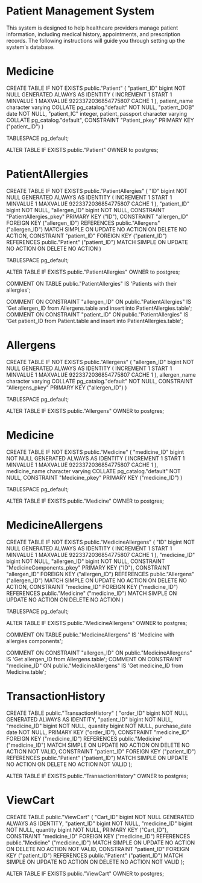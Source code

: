 <h1> Patient Management System </h1>
This system is designed to help healthcare providers manage patient information, including medical history, appointments, and prescription records. The following instructions will guide you through setting up the system's database.

# Medicine
CREATE TABLE IF NOT EXISTS public."Patient"
(
    "patient_ID" bigint NOT NULL GENERATED ALWAYS AS IDENTITY ( INCREMENT 1 START 1 MINVALUE 1 MAXVALUE 9223372036854775807 CACHE 1 ),
    patient_name character varying COLLATE pg_catalog."default" NOT NULL,
    "patient_DOB" date NOT NULL,
    "patient_IC" integer,
    patient_passport character varying COLLATE pg_catalog."default",
    CONSTRAINT "Patient_pkey" PRIMARY KEY ("patient_ID")
)

TABLESPACE pg_default;

ALTER TABLE IF EXISTS public."Patient"
    OWNER to postgres;

# PatientAllergies
CREATE TABLE IF NOT EXISTS public."PatientAllergies"
(
    "ID" bigint NOT NULL GENERATED ALWAYS AS IDENTITY ( INCREMENT 1 START 1 MINVALUE 1 MAXVALUE 9223372036854775807 CACHE 1 ),
    "patient_ID" bigint NOT NULL,
    "allergen_ID" bigint NOT NULL,
    CONSTRAINT "PatientAllergies_pkey" PRIMARY KEY ("ID"),
    CONSTRAINT "allergen_ID" FOREIGN KEY ("allergen_ID")
        REFERENCES public."Allergens" ("allergen_ID") MATCH SIMPLE
        ON UPDATE NO ACTION
        ON DELETE NO ACTION,
    CONSTRAINT "patient_ID" FOREIGN KEY ("patient_ID")
        REFERENCES public."Patient" ("patient_ID") MATCH SIMPLE
        ON UPDATE NO ACTION
        ON DELETE NO ACTION
)

TABLESPACE pg_default;

ALTER TABLE IF EXISTS public."PatientAllergies"
    OWNER to postgres;

COMMENT ON TABLE public."PatientAllergies"
    IS 'Patients with their allergies';

COMMENT ON CONSTRAINT "allergen_ID" ON public."PatientAllergies"
    IS 'Get allergen_ID from Allergens.table and insert into PatientAllergies.table';
COMMENT ON CONSTRAINT "patient_ID" ON public."PatientAllergies"
    IS 'Get patient_ID from Patient.table and insert into PatientAllergies.table';

# Allergens
CREATE TABLE IF NOT EXISTS public."Allergens"
(
    "allergen_ID" bigint NOT NULL GENERATED ALWAYS AS IDENTITY ( INCREMENT 1 START 1 MINVALUE 1 MAXVALUE 9223372036854775807 CACHE 1 ),
    allergen_name character varying COLLATE pg_catalog."default" NOT NULL,
    CONSTRAINT "Allergens_pkey" PRIMARY KEY ("allergen_ID")
)

TABLESPACE pg_default;

ALTER TABLE IF EXISTS public."Allergens"
    OWNER to postgres;
    
# Medicine
CREATE TABLE IF NOT EXISTS public."Medicine"
(
    "medicine_ID" bigint NOT NULL GENERATED ALWAYS AS IDENTITY ( INCREMENT 1 START 1 MINVALUE 1 MAXVALUE 9223372036854775807 CACHE 1 ),
    medicine_name character varying COLLATE pg_catalog."default" NOT NULL,
    CONSTRAINT "Medicine_pkey" PRIMARY KEY ("medicine_ID")
)

TABLESPACE pg_default;

ALTER TABLE IF EXISTS public."Medicine"
    OWNER to postgres;

# MedicineAllergens
CREATE TABLE IF NOT EXISTS public."MedicineAllergens"
(
    "ID" bigint NOT NULL GENERATED ALWAYS AS IDENTITY ( INCREMENT 1 START 1 MINVALUE 1 MAXVALUE 9223372036854775807 CACHE 1 ),
    "medicine_ID" bigint NOT NULL,
    "allergen_ID" bigint NOT NULL,
    CONSTRAINT "MedicineComponents_pkey" PRIMARY KEY ("ID"),
    CONSTRAINT "allergen_ID" FOREIGN KEY ("allergen_ID")
        REFERENCES public."Allergens" ("allergen_ID") MATCH SIMPLE
        ON UPDATE NO ACTION
        ON DELETE NO ACTION,
    CONSTRAINT "medicine_ID" FOREIGN KEY ("medicine_ID")
        REFERENCES public."Medicine" ("medicine_ID") MATCH SIMPLE
        ON UPDATE NO ACTION
        ON DELETE NO ACTION
)

TABLESPACE pg_default;

ALTER TABLE IF EXISTS public."MedicineAllergens"
    OWNER to postgres;

COMMENT ON TABLE public."MedicineAllergens"
    IS 'Medicine with allergies components';

COMMENT ON CONSTRAINT "allergen_ID" ON public."MedicineAllergens"
    IS 'Get allergen_ID from Allergens.table';
COMMENT ON CONSTRAINT "medicine_ID" ON public."MedicineAllergens"
    IS 'Get medicine_ID from Medicine.table';

# TransactionHistory
CREATE TABLE public."TransactionHistory"
(
    "order_ID" bigint NOT NULL GENERATED ALWAYS AS IDENTITY,
    "patient_ID" bigint NOT NULL,
    "medicine_ID" bigint NOT NULL,
    quantity bigint NOT NULL,
    purchase_date date NOT NULL,
    PRIMARY KEY ("order_ID"),
    CONSTRAINT "medicine_ID" FOREIGN KEY ("medicine_ID")
        REFERENCES public."Medicine" ("medicine_ID") MATCH SIMPLE
        ON UPDATE NO ACTION
        ON DELETE NO ACTION
        NOT VALID,
    CONSTRAINT "patient_ID" FOREIGN KEY ("patient_ID")
        REFERENCES public."Patient" ("patient_ID") MATCH SIMPLE
        ON UPDATE NO ACTION
        ON DELETE NO ACTION
        NOT VALID
);

ALTER TABLE IF EXISTS public."TransactionHistory"
    OWNER to postgres;

# ViewCart
CREATE TABLE public."ViewCart"
(
    "Cart_ID" bigint NOT NULL GENERATED ALWAYS AS IDENTITY,
    "patient_ID" bigint NOT NULL,
    "medicine_ID" bigint NOT NULL,
    quantity bigint NOT NULL,
    PRIMARY KEY ("Cart_ID"),
    CONSTRAINT "medicine_ID" FOREIGN KEY ("medicine_ID")
        REFERENCES public."Medicine" ("medicine_ID") MATCH SIMPLE
        ON UPDATE NO ACTION
        ON DELETE NO ACTION
        NOT VALID,
    CONSTRAINT "patient_ID" FOREIGN KEY ("patient_ID")
        REFERENCES public."Patient" ("patient_ID") MATCH SIMPLE
        ON UPDATE NO ACTION
        ON DELETE NO ACTION
        NOT VALID
);

ALTER TABLE IF EXISTS public."ViewCart"
    OWNER to postgres;
